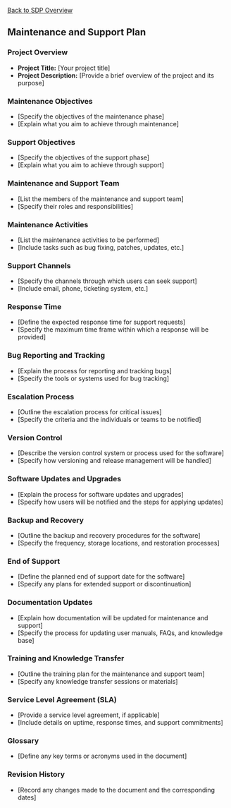 [Back to SDP Overview](README.md)

## Maintenance and Support Plan

### Project Overview

- **Project Title:** [Your project title]
- **Project Description:** [Provide a brief overview of the project and its purpose]

### Maintenance Objectives

- [Specify the objectives of the maintenance phase]
- [Explain what you aim to achieve through maintenance]

### Support Objectives

- [Specify the objectives of the support phase]
- [Explain what you aim to achieve through support]

### Maintenance and Support Team

- [List the members of the maintenance and support team]
- [Specify their roles and responsibilities]

### Maintenance Activities

- [List the maintenance activities to be performed]
- [Include tasks such as bug fixing, patches, updates, etc.]

### Support Channels

- [Specify the channels through which users can seek support]
- [Include email, phone, ticketing system, etc.]

### Response Time

- [Define the expected response time for support requests]
- [Specify the maximum time frame within which a response will be provided]

### Bug Reporting and Tracking

- [Explain the process for reporting and tracking bugs]
- [Specify the tools or systems used for bug tracking]

### Escalation Process

- [Outline the escalation process for critical issues]
- [Specify the criteria and the individuals or teams to be notified]

### Version Control

- [Describe the version control system or process used for the software]
- [Specify how versioning and release management will be handled]

### Software Updates and Upgrades

- [Explain the process for software updates and upgrades]
- [Specify how users will be notified and the steps for applying updates]

### Backup and Recovery

- [Outline the backup and recovery procedures for the software]
- [Specify the frequency, storage locations, and restoration processes]

### End of Support

- [Define the planned end of support date for the software]
- [Specify any plans for extended support or discontinuation]

### Documentation Updates

- [Explain how documentation will be updated for maintenance and support]
- [Specify the process for updating user manuals, FAQs, and knowledge base]

### Training and Knowledge Transfer

- [Outline the training plan for the maintenance and support team]
- [Specify any knowledge transfer sessions or materials]

### Service Level Agreement (SLA)

- [Provide a service level agreement, if applicable]
- [Include details on uptime, response times, and support commitments]

### Glossary

- [Define any key terms or acronyms used in the document]

### Revision History

- [Record any changes made to the document and the corresponding dates]

